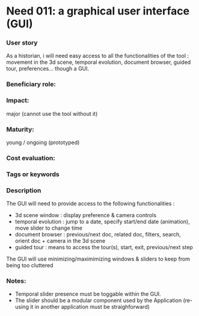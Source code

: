 # Need 011: a graphical user interface (GUI)

### User story
As a historian, i will need easy access to all the functionalities of the tool : movement in the 3d scene, temporal evolution, document browser, guided tour, preferences... though a GUI.

### Beneficiary role: 

### Impact:
major (cannot use the tool without it)

### Maturity:
young / ongoing (prototyped)

### Cost evaluation:

### Tags or keywords

### Description
The GUI will need to provide access to the following functionalities :
- 3d scene window : display preference & camera controls
- temporal evolution : jump to a date, specify start/end date (animation), move slider to change time
- document browser : previous/next doc, related doc, filters, search, orient doc + camera in the 3d scene
- guided tour : means to access the tour(s), start, exit, previous/next step

The GUI will use minimizing/maximimizing windows & sliders to keep from being too cluttered

### Notes:
 * Temporal slider presence must be toggable within the GUI. 
 * The slider should be a modular component used by the Application 
   (re-using it in another application must be straighforward)
